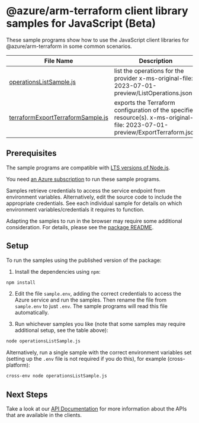 # @azure/arm-terraform client library samples for JavaScript (Beta)

These sample programs show how to use the JavaScript client libraries for @azure/arm-terraform in some common scenarios.

| **File Name**                                                       | **Description**                                                                                                               |
| ------------------------------------------------------------------- | ----------------------------------------------------------------------------------------------------------------------------- |
| [operationsListSample.js][operationslistsample]                     | list the operations for the provider x-ms-original-file: 2023-07-01-preview/ListOperations.json                               |
| [terraformExportTerraformSample.js][terraformexportterraformsample] | exports the Terraform configuration of the specified resource(s). x-ms-original-file: 2023-07-01-preview/ExportTerraform.json |

## Prerequisites

The sample programs are compatible with [LTS versions of Node.js](https://github.com/nodejs/release#release-schedule).

You need [an Azure subscription][freesub] to run these sample programs.

Samples retrieve credentials to access the service endpoint from environment variables. Alternatively, edit the source code to include the appropriate credentials. See each individual sample for details on which environment variables/credentials it requires to function.

Adapting the samples to run in the browser may require some additional consideration. For details, please see the [package README][package].

## Setup

To run the samples using the published version of the package:

1. Install the dependencies using `npm`:

```bash
npm install
```

2. Edit the file `sample.env`, adding the correct credentials to access the Azure service and run the samples. Then rename the file from `sample.env` to just `.env`. The sample programs will read this file automatically.

3. Run whichever samples you like (note that some samples may require additional setup, see the table above):

```bash
node operationsListSample.js
```

Alternatively, run a single sample with the correct environment variables set (setting up the `.env` file is not required if you do this), for example (cross-platform):

```bash
cross-env node operationsListSample.js
```

## Next Steps

Take a look at our [API Documentation][apiref] for more information about the APIs that are available in the clients.

[operationslistsample]: https://github.com/Azure/azure-sdk-for-js/blob/main/sdk/terraform/arm-terraform/samples/v1-beta/javascript/operationsListSample.js
[terraformexportterraformsample]: https://github.com/Azure/azure-sdk-for-js/blob/main/sdk/terraform/arm-terraform/samples/v1-beta/javascript/terraformExportTerraformSample.js
[apiref]: https://learn.microsoft.com/javascript/api/@azure/arm-terraform?view=azure-node-preview
[freesub]: https://azure.microsoft.com/free/
[package]: https://github.com/Azure/azure-sdk-for-js/tree/main/sdk/terraform/arm-terraform/README.md

